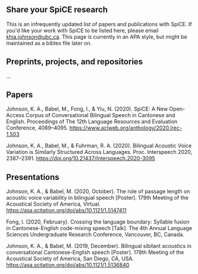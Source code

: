 ## Share your SpiCE research

This is an infrequently updated list of papers and publications with SpiCE. If you'd like your work with SpiCE to be listed here, please email khia.johnson@ubc.ca. This page is currently in an APA style, but might be maintained as a bibtex file later on. 


## Preprints, projects, and repositories

...


## Papers

Johnson, K. A., Babel, M., Fong, I., & Yiu, N. (2020). SpiCE: A New Open-Access Corpus of Conversational Bilingual Speech in Cantonese and English. Proceedings of The 12th Language Resources and Evaluation Conference, 4089–4095. https://www.aclweb.org/anthology/2020.lrec-1.503

Johnson, K. A., Babel, M., & Fuhrman, R. A. (2020). Bilingual Acoustic Voice Variation is Similarly Structured Across Languages. Proc. Interspeech 2020, 2387–2391. https://doi.org/10.21437/Interspeech.2020-3095


## Presentations 

Johnson, K. A., & Babel, M. (2020, October). The role of passage length on acoustic voice variability in bilingual speech [Poster]. 179th Meeting of the Acoustical Society of America, Virtual. https://asa.scitation.org/doi/abs/10.1121/1.5147411

Fong, I. (2020, February). Crossing the language boundary: Syllable fusion
in Cantonese-English code-mixing speech [Talk]. The 4th Annual Language Sciences Undergraduate Research Conference, Vancouver, BC, Canada.

Johnson, K. A., & Babel, M. (2019, December). Bilingual sibilant acoustics in conversational Cantonese-English speech [Poster]. 178th Meeting of the Acoustical Society of America, San Diego, CA, USA. https://asa.scitation.org/doi/abs/10.1121/1.5136840